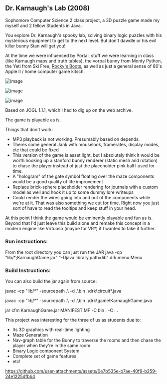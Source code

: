 ## Dr. Karnaugh's Lab (2008)

Sophomore Computer Science 2 class project, a 3D puzzle game made my myself and 2 fellow Students in Java.

You explore Dr. Karnaugh's spooky lab, solving binary logic puzzles with his mysterious equipment to get to the next level.  But don't dawdle or his evil killer bunny Stan will get you!

At the time we were influenced by Portal, stuff we were learning in class (like Karnaugh maps and truth tables), the vorpal bunny from Monty Python, the Yeti from Ski Free, [Rocky's Boots](https://en.wikipedia.org/wiki/Rocky%27s_Boots), as well as just a general sense of 80's Apple II / home computer game kitsch.

![image](https://github.com/user-attachments/assets/b44aa59e-7f04-454e-a08b-b16cfa80f549)

![image](https://github.com/user-attachments/assets/e29e1116-1aef-4b9c-b930-f8d1390b7a62)

![image](https://github.com/user-attachments/assets/9c40d9f1-1025-4186-97de-a48c3bdd9478)

Based on JOGL 1.1.1, which I had to dig up on the web archive.

The game is playable as is.

Things that don't work:
- MP3 playback is not working.  Presumably based on depends.
- Theres some general Jank with mouselook, framerates, display modes, etc that could be fixed
- This version of the game is asset light, but I absolutely think it would be worth hooking up a stanford bunny renderer (static mesh and rotation) to chase the player instead of just the placeholder pink ball I used for time.
- A "hologram" of the gate symbol floating over the maze components would be a good quality of life improvement
- Replace brick-sphere placeholder rendering for journals with a custom model as well and hook it up to some dummy lore writeups
- Could render the wires going into and out of the components while we're at it.  That was also something we cut for time.  Right now you just sort of have to read the tooltips and keep stuff in your head.

At this point I think the game would be eminently playable and fun as is.  Beyond that I'd just leave this build alone and remake this concept in a modern engine like Virtuoso (maybe for VR?) if I wanted to take it further.

### Run instructions:
From the root directory you can just run the JAR
java -cp "lib/*;KarnaughGame.jar" "-Djava.library.path=lib" drk.menu.Menu

### Build Instructions:
You can also build the jar again from source:

javac -cp "lib/*" -sourcepath .\ -d .\bin .\drk\circuit\*.java 

javac -cp "lib/*" -sourcepath .\ -d .\bin .\drk\game\KarnaughGame.java

jar cfm KarnaughGame.jar MANIFEST.MF -C bin . -C . .

This project was interesting for the three of us as students due to:
- Its 3D graphics with real-time lighting
- Maze Generation
- Nav-graph table for the Bunny to traverse the rooms and then chase the player when they're in the same room
- Binary Logic component System
- Complete set of game features
- etc!



https://github.com/user-attachments/assets/0e7b535e-b7ae-40f9-b259-24e1225dfbb4
